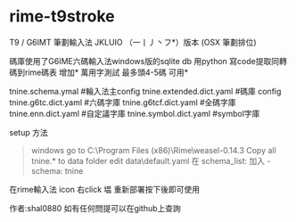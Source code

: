 # rime-t9stroke
T9 / G6IMT 筆劃輸入法 JKLUIO （一丨丿丶フ*）版本 (OSX 筆劃排位)

碼庫使用了G6IME六碼輸入法windows版的sqlite db 
用python 寫code提取同轉碼到rime碼表
增加* 萬用字測試 最多頭4-5碼 可用*

tnine.schema.ymal          #輪入法主config
tnine.extended.dict.yaml   #碼庫 config
tnine.g6tc.dict.yaml       #六碼字庫
tnine.g6tcf.dict.yaml      #全碼字庫
tnine.enn.dict.yaml        #自定議字庫
tnine.symbol.dict.yaml     #symbol字庫

setup 方法
> windows 
go to C:\Program Files (x86)\Rime\weasel-0.14.3
Copy all tnine.* to data folder
edit data\default.yaml
在 schema_list: 加入 - schema: tnine

在rime輸入法 icon 右click 塭 重新部署按下後即可使用

作者:shal0880
如有任何問提可以在github上查詢
